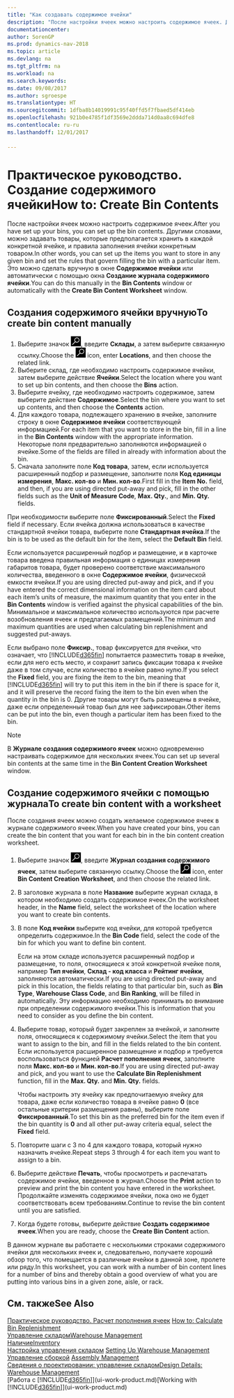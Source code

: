 ```yaml
---
title: "Как создавать содержимое ячейки"
description: "После настройки ячеек можно настроить содержимое ячеек. Другими словами, можно задавать товары, которые предполагается хранить в каждой конкретной ячейке, и правила заполнения ячейки конкретным товаром."
documentationcenter: 
author: SorenGP
ms.prod: dynamics-nav-2018
ms.topic: article
ms.devlang: na
ms.tgt_pltfrm: na
ms.workload: na
ms.search.keywords: 
ms.date: 09/08/2017
ms.author: sgroespe
ms.translationtype: HT
ms.sourcegitcommit: 1dfba8b14019991c95f40ffd5f7fbaed5df414eb
ms.openlocfilehash: 921b0e4785f1df3569e2ddda714d0aa8c694dfe8
ms.contentlocale: ru-ru
ms.lasthandoff: 12/01/2017

---
```

# <a name="how-to-create-bin-contents"></a><span data-ttu-id="26c4f-104">Практическое руководство. Создание содержимого ячейки</span><span class="sxs-lookup"><span data-stu-id="26c4f-104">How to: Create Bin Contents</span></span>
<span data-ttu-id="26c4f-105">После настройки ячеек можно настроить содержимое ячеек.</span><span class="sxs-lookup"><span data-stu-id="26c4f-105">After you have set up your bins, you can set up the bin contents.</span></span> <span data-ttu-id="26c4f-106">Другими словами, можно задавать товары, которые предполагается хранить в каждой конкретной ячейке, и правила заполнения ячейки конкретным товаром.</span><span class="sxs-lookup"><span data-stu-id="26c4f-106">In other words, you can set up the items you want to store in any given bin and set the rules that govern filling the bin with a particular item.</span></span> <span data-ttu-id="26c4f-107">Это можно сделать вручную в окне **Содержимое ячейки** или автоматически с помощью окна **Создание журнала содержимого ячейки**.</span><span class="sxs-lookup"><span data-stu-id="26c4f-107">You can do this manually in the **Bin Contents** window or automatically with the **Create Bin Content Worksheet** window.</span></span>

## <a name="to-create-bin-content-manually"></a><span data-ttu-id="26c4f-108">Создания содержимого ячейки вручную</span><span class="sxs-lookup"><span data-stu-id="26c4f-108">To create bin content manually</span></span>  
1.  <span data-ttu-id="26c4f-109">Выберите значок ![Поиск страницы или отчета](media/ui-search/search_small.png "Значок поиска страницы или отчета"), введите **Склады**, а затем выберите связанную ссылку.</span><span class="sxs-lookup"><span data-stu-id="26c4f-109">Choose the ![Search for Page or Report](media/ui-search/search_small.png "Search for Page or Report icon") icon, enter **Locations**, and then choose the related link.</span></span>  
2.  <span data-ttu-id="26c4f-110">Выберите склад, где необходимо настроить содержимое ячейки, затем выберите действие **Ячейки**.</span><span class="sxs-lookup"><span data-stu-id="26c4f-110">Select the location where you want to set up bin contents,  and then choose the **Bins** action.</span></span>  
3.  <span data-ttu-id="26c4f-111">Выберите ячейку, где необходимо настроить содержимое, затем выберите действие **Содержимое**.</span><span class="sxs-lookup"><span data-stu-id="26c4f-111">Select the bin where you want to set up contents, and then choose the **Contents** action.</span></span>  
4.  <span data-ttu-id="26c4f-112">Для каждого товара, подлежащего хранению в ячейке, заполните строку в окне **Содержимое ячейки** соответствующей информацией.</span><span class="sxs-lookup"><span data-stu-id="26c4f-112">For each item that you want to store in the bin, fill in a line in the **Bin Contents** window with the appropriate information.</span></span> <span data-ttu-id="26c4f-113">Некоторые поля предварительно заполняются информацией о ячейке.</span><span class="sxs-lookup"><span data-stu-id="26c4f-113">Some of the fields are filled in already with information about the bin.</span></span>  
5.  <span data-ttu-id="26c4f-114">Сначала заполните поле **Код товара**, затем, если используется расширенный подбор и размещение, заполните поля **Код единицы измерения**, **Макс. кол-во** и **Мин. кол-во**.</span><span class="sxs-lookup"><span data-stu-id="26c4f-114">First fill in the **Item No.** field, and then, if you are using directed put-away and pick, fill in the other fields such as the **Unit of Measure Code**, **Max. Qty.**, and **Min. Qty.** fields.</span></span>  

<span data-ttu-id="26c4f-115">При необходимости выберите поле **Фиксированный**.</span><span class="sxs-lookup"><span data-stu-id="26c4f-115">Select the **Fixed** field if necessary.</span></span> <span data-ttu-id="26c4f-116">Если ячейка должна использоваться в качестве стандартной ячейки товара, выберите поле **Стандартная ячейка**.</span><span class="sxs-lookup"><span data-stu-id="26c4f-116">If the bin is to be used as the default bin for the item, select the **Default Bin** field.</span></span>  

<span data-ttu-id="26c4f-117">Если используется расширенный подбор и размещение, и в карточке товара введена правильная информация о единицах измерения габаритов товара, будет проверено соответствие максимального количества, введенного в окне **Содержимое ячейки**, физической емкости ячейки.</span><span class="sxs-lookup"><span data-stu-id="26c4f-117">If you are using directed put-away and pick, and if you have entered the correct dimensional information on the item card about each item’s units of measure, the maximum quantity that you enter in the **Bin Contents** window is verified against the physical capabilities of the bin.</span></span> <span data-ttu-id="26c4f-118">Минимальное и максимальное количество используются при расчете возобновления ячеек и предлагаемых размещений.</span><span class="sxs-lookup"><span data-stu-id="26c4f-118">The minimum and maximum quantities are used when calculating bin replenishment and suggested put-aways.</span></span>  

<span data-ttu-id="26c4f-119">Если выбрано поле **Фиксир.**, товар фиксируется для ячейки, что означает, что [!INCLUDE[d365fin](includes/d365fin_md.md)] попытается разместить товар в ячейке, если для него есть место, и сохранит запись фиксации товара к ячейке даже в том случае, если количество в ячейке равно нулю.</span><span class="sxs-lookup"><span data-stu-id="26c4f-119">If you select the **Fixed** field, you are fixing the item to the bin, meaning that [!INCLUDE[d365fin](includes/d365fin_md.md)] will try to put this item in the bin if there is space for it, and it will preserve the record fixing the item to the bin even when the quantity in the bin is 0.</span></span> <span data-ttu-id="26c4f-120">Другие товары могут быть размещены в ячейке, даже если определенный товар был для нее зафиксирован.</span><span class="sxs-lookup"><span data-stu-id="26c4f-120">Other items can be put into the bin, even though a particular item has been fixed to the bin.</span></span>  

> [!NOTE]  
>  <span data-ttu-id="26c4f-121">В **Журнале создания содержимого ячеек** можно одновременно настраивать содержимое для нескольких ячеек.</span><span class="sxs-lookup"><span data-stu-id="26c4f-121">You can set up several bin contents at the same time in the **Bin Content Creation Worksheet** window.</span></span>  

## <a name="to-create-bin-content-with-a-worksheet"></a><span data-ttu-id="26c4f-122">Создание содержимого ячейки с помощью журнала</span><span class="sxs-lookup"><span data-stu-id="26c4f-122">To create bin content with a worksheet</span></span>  
<span data-ttu-id="26c4f-123">После создания ячеек можно создать желаемое содержимое ячеек в журнале содержимого ячеек.</span><span class="sxs-lookup"><span data-stu-id="26c4f-123">When you have created your bins, you can create the bin content that you want for each bin in the bin content creation worksheet.</span></span>

1.  <span data-ttu-id="26c4f-124">Выберите значок ![Поиск страницы или отчета](media/ui-search/search_small.png "Значок поиска страницы или отчета"), введите **Журнал создания содержимого ячеек**, затем выберите связанную ссылку.</span><span class="sxs-lookup"><span data-stu-id="26c4f-124">Choose the ![Search for Page or Report](media/ui-search/search_small.png "Search for Page or Report icon") icon, enter **Bin Content Creation Worksheet**, and then choose the related link.</span></span>  
2.  <span data-ttu-id="26c4f-125">В заголовке журнала в поле **Название** выберите журнал склада, в котором необходимо создать содержимое ячеек.</span><span class="sxs-lookup"><span data-stu-id="26c4f-125">On the worksheet header, in the **Name** field, select the worksheet of the location where you want to create bin contents.</span></span>  
3.  <span data-ttu-id="26c4f-126">В поле **Код ячейки** выберите код ячейки, для которой требуется определить содержимое.</span><span class="sxs-lookup"><span data-stu-id="26c4f-126">In the **Bin Code** field, select the code of the bin for which you want to define bin content.</span></span>   

    <span data-ttu-id="26c4f-127">Если на этом складе используется расширенный подбор и размещение, то поля, относящиеся к этой конкретной ячейке поля, например **Тип ячейки**, **Склад - код класса** и **Рейтинг ячейки**, заполняются автоматически.</span><span class="sxs-lookup"><span data-stu-id="26c4f-127">If you are using directed put-away and pick in this location, the fields relating to that particular bin, such as **Bin Type**, **Warehouse Class Code**, and **Bin Ranking**, will be filled in automatically.</span></span> <span data-ttu-id="26c4f-128">Эту информацию необходимо принимать во внимание при определении содержимого ячейки.</span><span class="sxs-lookup"><span data-stu-id="26c4f-128">This is information that you need to consider as you define the bin content.</span></span>  
4.  <span data-ttu-id="26c4f-129">Выберите товар, который будет закреплен за ячейкой, и заполните поля, относящиеся к содержимому ячейки.</span><span class="sxs-lookup"><span data-stu-id="26c4f-129">Select the item that you want to assign to the bin, and fill in the fields related to the bin content.</span></span> <span data-ttu-id="26c4f-130">Если используется расширенное размещение и подбор и требуется воспользоваться функцией **Расчет пополнения ячеек**, заполните поля **Макс. кол-во** и **Мин. кол-во**.</span><span class="sxs-lookup"><span data-stu-id="26c4f-130">If you are using directed put-away and pick, and you want to use the **Calculate Bin Replenishment** function, fill in the **Max. Qty.** and **Min. Qty.** fields.</span></span>  

    <span data-ttu-id="26c4f-131">Чтобы настроить эту ячейку как предпочитаемую ячейку для товара, даже если количество товара в ячейке равно **0** (все остальные критерии размещения равны), выберите поле **Фиксированный**.</span><span class="sxs-lookup"><span data-stu-id="26c4f-131">To set this bin as the preferred bin for the item even if the bin quantity is **0** and all other put-away criteria equal, select the **Fixed** field.</span></span>  
5.  <span data-ttu-id="26c4f-132">Повторите шаги с 3 по 4 для каждого товара, который нужно назначить ячейке.</span><span class="sxs-lookup"><span data-stu-id="26c4f-132">Repeat steps 3 through 4 for each item you want to assign to a bin.</span></span>  
6.  <span data-ttu-id="26c4f-133">Выберите действие **Печать**, чтобы просмотреть и распечатать содержимое ячейки, введенное в журнал.</span><span class="sxs-lookup"><span data-stu-id="26c4f-133">Choose the **Print** action to preview and print the bin content you have entered in the worksheet.</span></span> <span data-ttu-id="26c4f-134">Продолжайте изменять содержимое ячейки, пока оно не будет соответствовать всем требованиям.</span><span class="sxs-lookup"><span data-stu-id="26c4f-134">Continue to revise the bin content until you are satisfied.</span></span>  
7.  <span data-ttu-id="26c4f-135">Когда будете готовы, выберите действие **Создать содержимое ячеек**.</span><span class="sxs-lookup"><span data-stu-id="26c4f-135">When you are ready, choose the **Create Bin Content** action.</span></span>  

<span data-ttu-id="26c4f-136">В данном журнале вы работаете с несколькими строками содержимого ячейки для нескольких ячеек и, следовательно, получаете хороший обзор того, что помещается в различные ячейки в данной зоне, пролете или ряду.</span><span class="sxs-lookup"><span data-stu-id="26c4f-136">In this worksheet, you can work with a number of bin content lines for a number of bins and thereby obtain a good overview of what you are putting into various bins in a given zone, aisle, or rack.</span></span>  

## <a name="see-also"></a><span data-ttu-id="26c4f-137">См. также</span><span class="sxs-lookup"><span data-stu-id="26c4f-137">See Also</span></span>
<span data-ttu-id="26c4f-138">[Практическое руководство. Расчет пополнения ячеек](warehouse-how-to-calculate-bin-replenishment.md)  </span><span class="sxs-lookup"><span data-stu-id="26c4f-138">[How to: Calculate Bin Replenishment](warehouse-how-to-calculate-bin-replenishment.md)  </span></span>  
[<span data-ttu-id="26c4f-139">Управление складом</span><span class="sxs-lookup"><span data-stu-id="26c4f-139">Warehouse Management</span></span>](warehouse-manage-warehouse.md)  
[<span data-ttu-id="26c4f-140">Наличие</span><span class="sxs-lookup"><span data-stu-id="26c4f-140">Inventory</span></span>](inventory-manage-inventory.md)  
<span data-ttu-id="26c4f-141">[Настройка управления складом](warehouse-setup-warehouse.md)   </span><span class="sxs-lookup"><span data-stu-id="26c4f-141">[Setting Up Warehouse Management](warehouse-setup-warehouse.md)   </span></span>  
<span data-ttu-id="26c4f-142">[Управление сборкой](assembly-assemble-items.md)  </span><span class="sxs-lookup"><span data-stu-id="26c4f-142">[Assembly Management](assembly-assemble-items.md)  </span></span>  
[<span data-ttu-id="26c4f-143">Сведения о проектировании: управление складом</span><span class="sxs-lookup"><span data-stu-id="26c4f-143">Design Details: Warehouse Management</span></span>](design-details-warehouse-management.md)  
<span data-ttu-id="26c4f-144">[Работа с [!INCLUDE[d365fin](includes/d365fin_md.md)]](ui-work-product.md)</span><span class="sxs-lookup"><span data-stu-id="26c4f-144">[Working with [!INCLUDE[d365fin](includes/d365fin_md.md)]](ui-work-product.md)</span></span>

